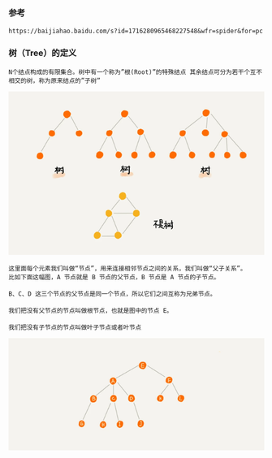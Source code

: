 
### 参考
```
https://baijiahao.baidu.com/s?id=1716280965468227548&wfr=spider&for=pc
```

### 树（Tree）的定义
```
N个结点构成的有限集合。树中有一个称为”根(Root)”的特殊结点 其余结点可分为若干个互不相交的树，称为原来结点的”子树”
```
![](./树1.png)

```
这里面每个元素我们叫做“节点”，用来连接相邻节点之间的关系，我们叫做“父子关系”。
比如下面这幅图，A 节点就是 B 节点的父节点，B 节点是 A 节点的子节点。

B、C、D 这三个节点的父节点是同一个节点，所以它们之间互称为兄弟节点。

我们把没有父节点的节点叫做根节点，也就是图中的节点 E。

我们把没有子节点的节点叫做叶子节点或者叶节点
```
![](./树2.png)
